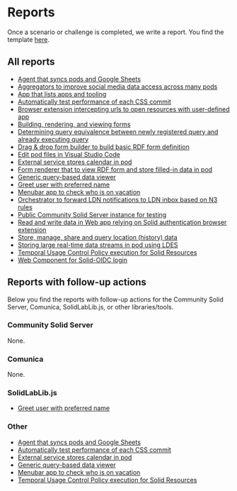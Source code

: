 # Reports

Once a scenario or challenge is completed, we write a report.
You find the template [here](template.md).

## All reports

- [Agent that syncs pods and Google Sheets](./agent-that-syncs-pods-and-google-sheets.md)
- [Aggregators to improve social media data access across many pods](./aggregators-to-improve-social-media-data-access-across-many-pods.md)
- [App that lists apps and tooling](./app-that-lists-apps-and-tooling.md)
- [Automatically test performance of each CSS commit](./automatically-test-performance-of-each-css-commit.md)
- [Browser extension intercepting urls to open resources with user-defined app](./browser-extension-intercepting-urls-to-open-resources-with-user-defined-app.md)
- [Building, rendering, and viewing forms](./building-rendering-viewing-forms.md)
- [Determining query equivalence between newly registered query and already executing query](./determining-query-equivalence-between-newly-registered-query-and-already-executing-query.md)
- [Drag & drop form builder to build basic RDF form definition](./drag-drop-form-builder-to-build-basic-rdf-form-definition.md)
- [Edit pod files in Visual Studio Code](./edit-pod-files-in-vs-code.md)
- [External service stores calendar in pod](./external-service-stores-calendar-in-pod.md)
- [Form renderer that to view RDF form and store filled-in data in pod](./form-renderer-to-view-form-store-data.md)
- [Generic query-based data viewer](./generic-query-based-data-viewer.md)
- [Greet user with preferred name](./greet-user-with-their-preferred-name.md)
- [Menubar app to check who is on vacation](./menubar-app-to-check-who-is-on-vacation.md)
- [Orchestrator to forward LDN notifications to LDN inbox based on N3 rules](./orchestrator-to-forward-ldn-notifications-to-inbox-based-on-n3-rules.md)
- [Public Community Solid Server instance for testing](./public-css-instance-for-testing.md)
- [Read and write data in Web app relying on Solid authentication browser extension](./read-and-write-data-in-web-app-relying-on-solid-authentication-browser-extension.md)
- [Store, manage, share and query location (history) data](./store-manage-share-and-query-location-history-data.md)
- [Storing large real-time data streams in pod using LDES](./storing-large-real-time-data-streams-in-pod-using-LDES.md)
- [Temporal Usage Control Policy execution for Solid Resources](./temporal-usage-control-policy-execution-for-solid-resources.md)
- [Web Component for Solid-OIDC login](./web-component-for-solid-oidc-login.md)

## Reports with follow-up actions

Below you find the reports with follow-up actions for
the Community Solid Server, Comunica, SolidLabLib.js, or other libraries/tools.

### Community Solid Server

None.

### Comunica

None.

### SolidLabLib.js

- [Greet user with preferred name](./greet-user-with-their-preferred-name.md)

### Other

- [Agent that syncs pods and Google Sheets](./agent-that-syncs-pods-and-google-sheets.md)
- [Automatically test performance of each CSS commit](./automatically-test-performance-of-each-css-commit.md)
- [External service stores calendar in pod](./external-service-stores-calendar-in-pod.md)
- [Generic query-based data viewer](./generic-query-based-data-viewer.md)
- [Menubar app to check who is on vacation](./menubar-app-to-check-who-is-on-vacation.md)
- [Temporal Usage Control Policy execution for Solid Resources](./temporal-usage-control-policy-execution-for-solid-resources.md)
